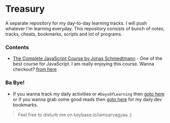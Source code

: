 # Treasury

A separate repository for my day-to-day learning tracks. I will push whatever I'm learning everyday. This repository consists of bunch of notes, tracks, cheats, bookmarks, scripts and lot of programs.

### Contents

- [The Complete JavaScript Course by Jonas Schmedtmann](./jonas-js-course) - One of the best course for JavaScript. I am really enjoying this course. Wanna checkout? [from here](https://www.udemy.com/course/the-complete-javascript-course)

### Ba Bye!

- If you wanna track my daily activities or `#DaysOfLearning` then [goto here](./activities.md) or if you wanna grab some good reads then [goto here](./bookmarks.md) for my daily.dev bookmarks.

> Feel free to disturb me on keybase.io/iamsarvagyaa :)
